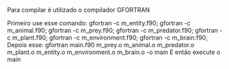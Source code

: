 Para compilar é utilizado o compilador GFORTRAN

Primeiro use esse comando: gfortran -c m_entity.f90; gfortran -c m_animal.f90; gfortran -c m_prey.f90; gfortran -c m_predator.f90; gfortran -c m_plant.f90; gfortran -c m_environment.f90; gfortran -c m_brain.f90;
Depois esse: gfortran main.f90 m_prey.o m_animal.o m_predator.o m_plant.o m_entity.o m_environment.o m_brain.o -o main
E então execute o main
